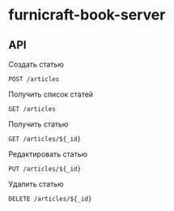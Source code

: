 # furnicraft-book-server

## API

Создать статью

```
POST /articles
```

Получить список статей

```
GET /articles
```

Получить статью
```
GET /articles/${_id}
```

Редактировать статью
```
PUT /articles/${_id}
```

Удалить статью
```
DELETE /articles/${_id}
```
